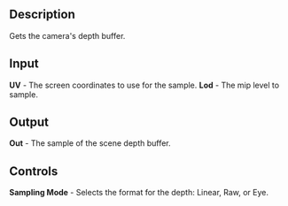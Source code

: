 ## Description
Gets the camera's depth buffer.

## Input
**UV** - The screen coordinates to use for the sample.
**Lod** - The mip level to sample.

## Output
**Out** - The sample of the scene depth buffer.

## Controls
**Sampling Mode** - Selects the format for the depth: Linear, Raw, or Eye.